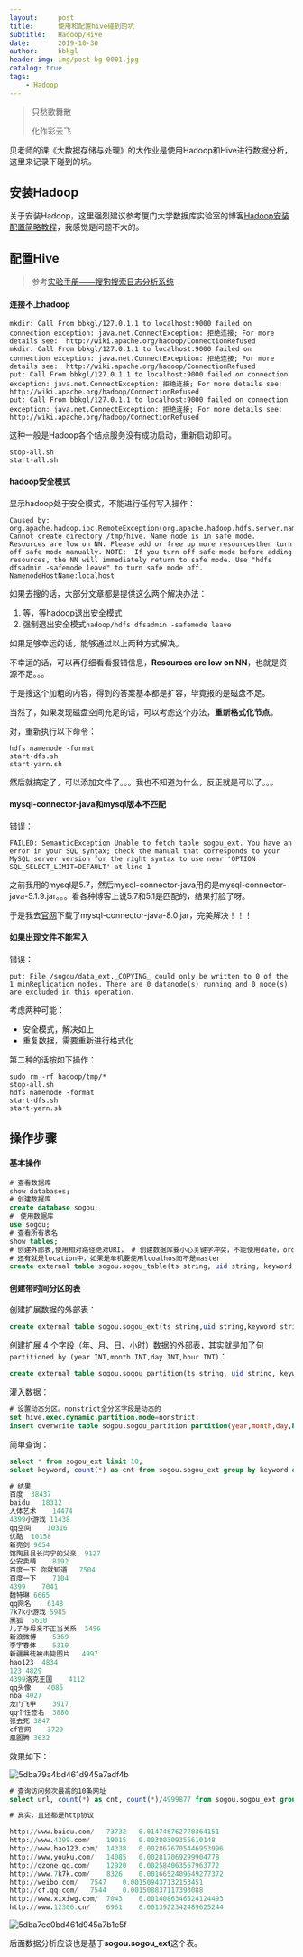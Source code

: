 ```yaml
---
layout:     post
title:      使用和配置hive碰到的坑
subtitle:   Hadoop/Hive
date:       2019-10-30
author:     bbkgl
header-img: img/post-bg-0001.jpg
catalog: true
tags:
    - Hadoop
---
```


>只愁歌舞散
>
>化作彩云飞

贝老师的课《大数据存储与处理》的大作业是使用Hadoop和Hive进行数据分析，这里来记录下碰到的坑。

## 安装Hadoop

关于安装Hadoop，这里强烈建议参考厦门大学数据库实验室的博客[Hadoop安装配置简略教程](<http://dblab.xmu.edu.cn/blog/install-hadoop-simplify/#more-94>)，我感觉是问题不大的。

## 配置Hive

> 参考[实验手册——搜狗搜索日志分析系统](https://www.cnblogs.com/biehongli/p/8074642.html)

####  连接不上hadoop

```shell
mkdir: Call From bbkgl/127.0.1.1 to localhost:9000 failed on connection exception: java.net.ConnectException: 拒绝连接; For more details see:  http://wiki.apache.org/hadoop/ConnectionRefused
mkdir: Call From bbkgl/127.0.1.1 to localhost:9000 failed on connection exception: java.net.ConnectException: 拒绝连接; For more details see:  http://wiki.apache.org/hadoop/ConnectionRefused
put: Call From bbkgl/127.0.1.1 to localhost:9000 failed on connection exception: java.net.ConnectException: 拒绝连接; For more details see:  http://wiki.apache.org/hadoop/ConnectionRefused
put: Call From bbkgl/127.0.1.1 to localhost:9000 failed on connection exception: java.net.ConnectException: 拒绝连接; For more details see:  http://wiki.apache.org/hadoop/ConnectionRefused
```

这种一般是Hadoop各个结点服务没有成功启动，重新启动即可。

```shell
stop-all.sh
start-all.sh
```

#### hadoop安全模式

显示hadoop处于安全模式，不能进行任何写入操作：

```shell
Caused by: org.apache.hadoop.ipc.RemoteException(org.apache.hadoop.hdfs.server.namenode.SafeModeException): Cannot create directory /tmp/hive. Name node is in safe mode.
Resources are low on NN. Please add or free up more resourcesthen turn off safe mode manually. NOTE:  If you turn off safe mode before adding resources, the NN will immediately return to safe mode. Use "hdfs dfsadmin -safemode leave" to turn safe mode off. NamenodeHostName:localhost
```

如果去搜的话，大部分文章都是提供这么两个解决办法：

1. 等，等hadoop退出安全模式
2.  强制退出安全模式`hadoop/hdfs dfsadmin -safemode leave`

如果足够幸运的话，能够通过以上两种方式解决。

不幸运的话，可以再仔细看看报错信息，**Resources are low on NN**，也就是资源不足。。。

于是搜这个加粗的内容，得到的答案基本都是扩容，毕竟报的是磁盘不足。

当然了，如果发现磁盘空间充足的话，可以考虑这个办法，**重新格式化节点**。

对，重新执行以下命令：

```shell
hdfs namenode -format
start-dfs.sh
start-yarn.sh
```

然后就搞定了，可以添加文件了。。。我也不知道为什么，反正就是可以了。。。

#### mysql-connector-java和mysql版本不匹配

错误：

```shell
FAILED: SemanticException Unable to fetch table sogou_ext. You have an error in your SQL syntax; check the manual that corresponds to your MySQL server version for the right syntax to use near 'OPTION SQL_SELECT_LIMIT=DEFAULT' at line 1
```

之前我用的mysql是5.7，然后mysql-connector-java用的是mysql-connector-java-5.1.9.jar。。。看各种博客上说5.7和5.1是匹配的，结果打脸了呀。

于是我去[官网](<http://central.maven.org/maven2/mysql/mysql-connector-java/8.0.11/>)下载了mysql-connector-java-8.0.jar，完美解决！！！

#### 如果出现文件不能写入

错误：

```shell
put: File /sogou/data_ext._COPYING_ could only be written to 0 of the 1 minReplication nodes. There are 0 datanode(s) running and 0 node(s) are excluded in this operation.
```

考虑两种可能：

- 安全模式，解决如上
- 重复数据，需要重新进行格式化

第二种的话按如下操作：

```shell
sudo rm -rf hadoop/tmp/*
stop-all.sh
hdfs namenode -format
start-dfs.sh
start-yarn.sh
```

## 操作步骤

#### 基本操作

```sql
# 查看数据库
show databases;
# 创建数据库
create database sogou;
#　使用数据库
use sogou;
# 查看所有表名
show tables;
# 创建外部表,使用相对路径绝对URI， # 创建数据库要小心关键字冲突，不能使用date，order,user等关键字
# 还有就是location中，如果是单机要使用lcoalhos而不是master
create external table sogou.sogou_table(ts string, uid string, keyword string, rank int, sorder int, url string) comment 'this is the sogou search data' Row FORMAT DELIMITED  FIELDS TERMINATED BY '\t' stored as TEXTFILE  location 'hdfs://localhost:9000/sogou/data';
```

#### 创建带时间分区的表

创建扩展数据的外部表：

```sql
create external table sogou.sogou_ext(ts string,uid string,keyword string,rank int,sorder int,url string,year int,month int,day int,hour int)row format delimited fields terminated by '\t' stored as textfile location 'hdfs://localhost:9000/sogou_ext/data';
```



创建扩展 4 个字段（年、月、日、小时）数据的外部表，其实就是加了句`partitioned by (year INT,month INT,day INT,hour INT)`：

```sql
create external table sogou.sogou_partition(ts string, uid string, keyword string, rank int, sorder int, url string) comment 'this is the sogou search data' partitioned by (year INT,month INT,day INT,hour INT) Row FORMAT DELIMITED FIELDS TERMINATED BY '\t' stored as TEXTFILE;
```

灌入数据：

```sql
# 设置动态分区。nonstrict全分区字段是动态的
set hive.exec.dynamic.partition.mode=nonstrict;
insert overwrite table sogou.sogou_partition partition(year,month,day,hour) select * from sogou.sogou_ext;
```

简单查询：

```sql
select * from sogou_ext limit 10;
select keyword, count(*) as cnt from sogou.sogou_ext group by keyword order by cnt desc limit 30;

# 结果
百度	38437
baidu	18312
人体艺术	14474
4399小游戏	11438
qq空间	10316
优酷	10158
新亮剑	9654
馆陶县县长闫宁的父亲	9127
公安卖萌	8192
百度一下 你就知道	7504
百度一下	7104
4399	7041
魏特琳	6665
qq网名	6148
7k7k小游戏	5985
黑狐	5610
儿子与母亲不正当关系	5496
新浪微博	5369
李宇春体	5310
新疆暴徒被击毙图片	4997
hao123	4834
123	4829
4399洛克王国	4112
qq头像	4085
nba	4027
龙门飞甲	3917
qq个性签名	3880
张去死	3847
cf官网	3729
凰图腾	3632
```

效果如下：

![5dba79a4bd461d945a7adf4b](https://raw.githubusercontent.com/bbkgl/bbkgl.github.io/master/cloud_img/5dba79a4bd461d945a7adf4b.jpg)

```sql
# 查询访问频次最高的10条网址
select url, count(*) as cnt, count(*)/4999877 from sogou.sogou_ext group by url order by cnt desc limit 10;

# 真实，且还都是http协议

http://www.baidu.com/	73732	0.014746762770364151
http://www.4399.com/	19015	0.00380309355610148
http://www.hao123.com/	14338	0.0028676705446953996
http://www.youku.com/	14085	0.002817069299904778
http://qzone.qq.com/	12920	0.002584063567963772
http://www.7k7k.com/	8326	0.0016652409649277372
http://weibo.com/	7547	0.001509437132153451
http://cf.qq.com/	7544	0.001508837117393088
http://www.xixiwg.com/	7043	0.0014086346524124493
http://www.12306.cn/	6961	0.0013922342489625244
```

![5dba7ec0bd461d945a7b1e5f](https://raw.githubusercontent.com/bbkgl/bbkgl.github.io/master/cloud_img/5dba7ec0bd461d945a7b1e5f.jpg)

后面数据分析应该也是基于**sogou.sogou_ext**这个表。
